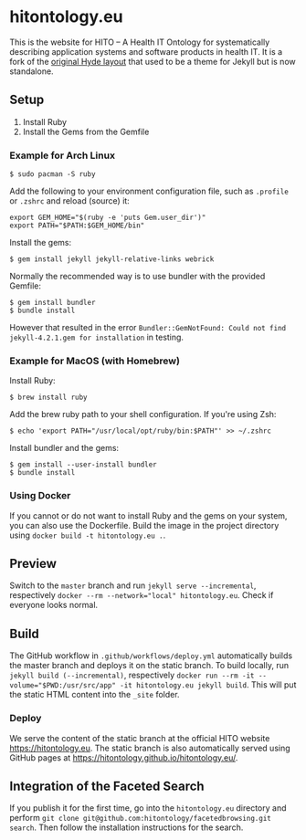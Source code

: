 # hitontology.eu

This is the website for HITO – A Health IT Ontology for systematically describing application systems and software products in health IT.
It is a fork of the [original Hyde layout](https://github.com/poole/hyde) that used to be a theme for Jekyll but is now standalone.

## Setup
1. Install Ruby
2. Install the Gems from the Gemfile

### Example for Arch Linux

    $ sudo pacman -S ruby

Add the following to your environment configuration file, such as `.profile` or `.zshrc` and reload (source) it:

    export GEM_HOME="$(ruby -e 'puts Gem.user_dir')"
    export PATH="$PATH:$GEM_HOME/bin"

Install the gems:

    $ gem install jekyll jekyll-relative-links webrick

Normally the recommended way is to use bundler with the provided Gemfile:

    $ gem install bundler
    $ bundle install

However that resulted in the error `Bundler::GemNotFound: Could not find jekyll-4.2.1.gem for installation` in testing.

### Example for MacOS (with Homebrew)

Install Ruby:

    $ brew install ruby

Add the brew ruby path to your shell configuration.
If you're using Zsh:

    $ echo 'export PATH="/usr/local/opt/ruby/bin:$PATH"' >> ~/.zshrc

Install bundler and the gems:

    $ gem install --user-install bundler
    $ bundle install

### Using Docker
If you cannot or do not want to install Ruby and the gems on your system, you can also use the Dockerfile.
Build the image in the project directory using `docker build -t hitontology.eu .`.

## Preview
Switch to the `master` branch and run `jekyll serve --incremental`, respectively `docker --rm --network="local" hitontology.eu`.
Check if everyone looks normal.

## Build
The GitHub workflow in `.github/workflows/deploy.yml` automatically builds the master branch and deploys it on the static branch.
To build locally, run `jekyll build (--incremental)`, respectively `docker run --rm -it --volume="$PWD:/usr/src/app" -it hitontology.eu jekyll build`.
This will put the static HTML content into the `_site` folder.

### Deploy
We serve the content of the static branch at the official HITO website <https://hitontology.eu>.
The static branch is also automatically served using GitHub pages at <https://hitontology.github.io/hitontology.eu/>.

## Integration of the Faceted Search
If you publish it for the first time, go into the `hitontology.eu` directory and perform `git clone git@github.com:hitontology/facetedbrowsing.git search`. Then follow the installation instructions for the search.
